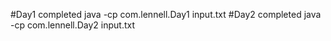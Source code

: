 #Day1 completed
java -cp com.lennell.Day1 input.txt
#Day2 completed
java -cp com.lennell.Day2 input.txt